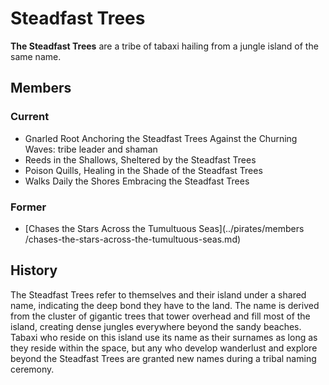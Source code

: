 # Steadfast Trees

**The Steadfast Trees** are a tribe of tabaxi hailing from a jungle island of the same name.

## Members

### Current

- Gnarled Root Anchoring the Steadfast Trees Against the Churning Waves: tribe leader and shaman
- Reeds in the Shallows, Sheltered by the Steadfast Trees
- Poison Quills, Healing in the Shade of the Steadfast Trees
- Walks Daily the Shores Embracing the Steadfast Trees

### Former

- [Chases the Stars Across the Tumultuous Seas](../pirates/members
/chases-the-stars-across-the-tumultuous-seas.md)

## History

The Steadfast Trees refer to themselves and their island under a shared name, indicating the deep bond they have to the land. The name is derived from the cluster of gigantic trees that tower overhead and fill most of the island, creating dense jungles everywhere beyond the sandy beaches. Tabaxi who reside on this island use its name as their surnames as long as they reside within the space, but any who develop wanderlust and explore beyond the Steadfast Trees are granted new names during a tribal naming ceremony.
